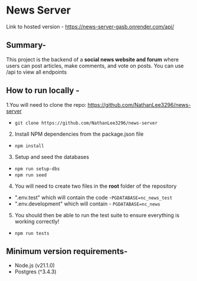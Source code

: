 # News Server 
Link to hosted version - https://news-server-gasb.onrender.com/api/

## Summary-

This project is the backend of a **social news website and forum**  where users can post articles, make comments, and vote on posts. You can use /api to view all endpoints


## **How to run locally -**

 1.You will need to clone the repo: https://github.com/NathanLee3296/news-server
- `git clone https://github.com/NathanLee3296/news-server` 
2. Install NPM dependencies from the package.json file
- `npm install` 
3.  Setup and seed the databases
- `npm run setup-dbs`
- `npm run seed` 
4.  You will need to create two files in the **root** folder of the repository
- ".env.test" which will contain the code  -`PGDATABASE=nc_news_test`
- ".env.development" which will contain - `PGDATABASE=nc_news`
5.  You should then be able to run the test suite to ensure everything is working correctly!
- `npm run tests` 

## Minimum version requirements-

 - Node.js (v21.1.0)
 - Postgres (^3.4.3)

